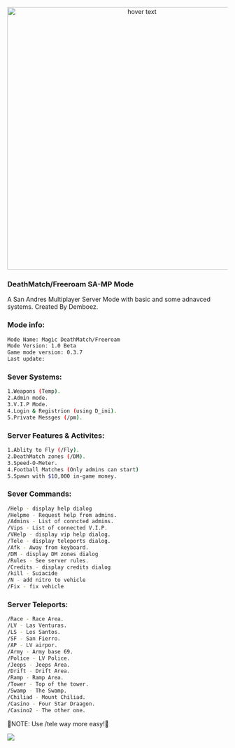 <p align="center">
  <img src="https://i.imgur.com/O6ffe0B.png" width="600" title="hover text">
</p>

<h3>DeathMatch/Freeroam SA-MP Mode</h3>
A San Andres Multiplayer Server Mode with basic and some adnavced systems.
Created By Demboez.


<h3>Mode info:</h3>

```bash
Mode Name: Magic DeathMatch/Freeroam
Mode Version: 1.0 Beta
Game mode version: 0.3.7
Last update: 
```

<h3>Sever Systems:</h3>

```bash
1.Weapons (Temp).
2.Admin mode.
3.V.I.P Mode.
4.Login & Registrion (using D_ini).
5.Private Messges (/pm).
```

<h3>Server Features & Activites:</h3>

```bash
1.Ablity to Fly (/Fly).
2.DeathMatch zones (/DM).
3.Speed-O-Meter.
4.Football Matches (Only admins can start)
5.Spawn with $10,000 in-game money.
```

<h3>Sever Commands:</h3>

```bash
/Help - display help dialog
/Helpme - Request help from admins.
/Admins - List of conncted admins.
/Vips - List of connected V.I.P.
/VHelp - display vip help dialog.
/Tele - display teleports dialog.
/Afk - Away from keyboard.
/DM - display DM zones dialog
/Rules - See server rules.
/Credits - display credits dialog
/kill - Suiacide
/N - add nitro to vehicle
/Fix - fix vehicle
```

<h3>Server Teleports:</h3>

```bash
/Race - Race Area.
/LV - Las Venturas.
/LS - Los Santos.
/SF - San Fierro.
/AP - LV airpor.
/Army - Army base 69.
/Police - LV Police.
/Jeeps - Jeeps Area.
/Drift - Drift Area.
/Ramp - Ramp Area.
/Tower - Top of the tower.
/Swamp - The Swamp.
/Chiliad - Mount Chiliad.
/Casino - Four Star Draagon.
/Casino2 - The other one.
```

🔴NOTE: Use /tele way more easy!🔴

[<img src="https://i.imgur.com/5FwNZfI.png">](https://discord.com/invite/dXUkasvm/)